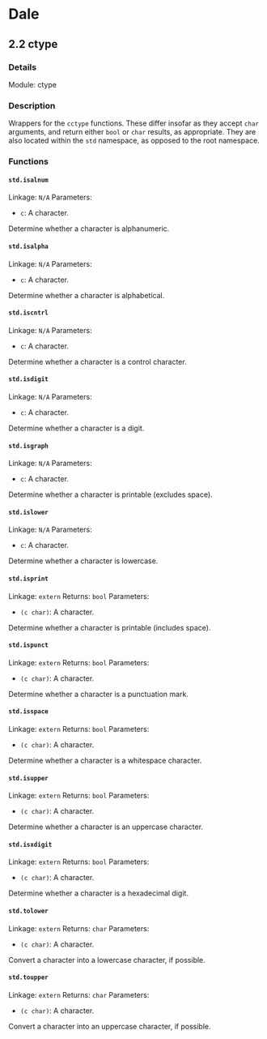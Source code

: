 # Dale

## 2.2 ctype

### Details

Module: ctype

### Description

Wrappers for the `cctype` functions. These differ insofar as they
accept `char` arguments, and return either `bool` or `char` results,
as appropriate. They are also located within the `std` namespace, as
opposed to the root namespace.



### Functions

#### `std.isalnum`

Linkage: `N/A`
Parameters:

  * `c`: A character.


Determine whether a character is alphanumeric.


#### `std.isalpha`

Linkage: `N/A`
Parameters:

  * `c`: A character.


Determine whether a character is alphabetical.


#### `std.iscntrl`

Linkage: `N/A`
Parameters:

  * `c`: A character.


Determine whether a character is a control character.


#### `std.isdigit`

Linkage: `N/A`
Parameters:

  * `c`: A character.


Determine whether a character is a digit.


#### `std.isgraph`

Linkage: `N/A`
Parameters:

  * `c`: A character.


Determine whether a character is printable (excludes space).


#### `std.islower`

Linkage: `N/A`
Parameters:

  * `c`: A character.


Determine whether a character is lowercase.


#### `std.isprint`

Linkage: `extern`
Returns: `bool`
Parameters:

  * `(c char)`: A character.


Determine whether a character is printable (includes space).


#### `std.ispunct`

Linkage: `extern`
Returns: `bool`
Parameters:

  * `(c char)`: A character.


Determine whether a character is a punctuation mark.


#### `std.isspace`

Linkage: `extern`
Returns: `bool`
Parameters:

  * `(c char)`: A character.


Determine whether a character is a whitespace character.


#### `std.isupper`

Linkage: `extern`
Returns: `bool`
Parameters:

  * `(c char)`: A character.


Determine whether a character is an uppercase character.


#### `std.isxdigit`

Linkage: `extern`
Returns: `bool`
Parameters:

  * `(c char)`: A character.


Determine whether a character is a hexadecimal digit.


#### `std.tolower`

Linkage: `extern`
Returns: `char`
Parameters:

  * `(c char)`: A character.


Convert a character into a lowercase character, if possible.


#### `std.toupper`

Linkage: `extern`
Returns: `char`
Parameters:

  * `(c char)`: A character.


Convert a character into an uppercase character, if possible.


